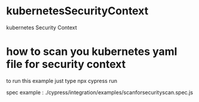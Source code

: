 # kubernetesSecurityContext
kubernetes Security Context

# how to scan you kubernetes yaml file for security context

to run this example just type  npx cypress run

spec example :  ./cypress/integration/examples/scanforsecurityscan.spec.js 
